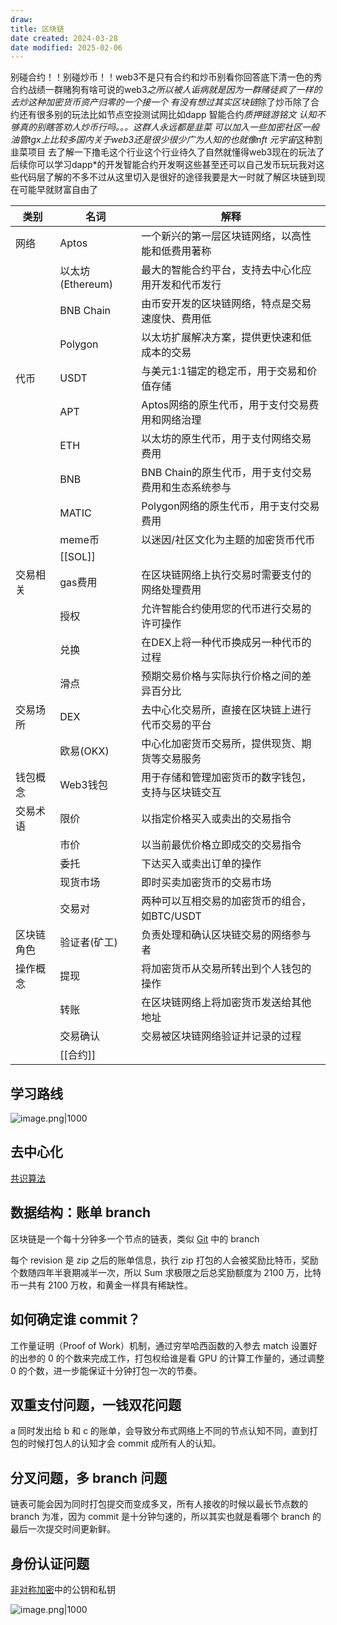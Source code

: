 ```yaml
---
draw:
title: 区块链
date created: 2024-03-28
date modified: 2025-02-06
---
```


别碰合约！！别碰炒币！！web3不是只有合约和炒币别看你回答底下清一色的秀合约战绩一群赌狗有啥可说的web3*之所以被人诟病就是因为一群赌徒疯了一样的去炒这种加密货币资产归零的一个接一个 有没有想过其实区块链*除了炒币除了合约还有很多别的玩法比如节点空投测试网比如dapp 智能合约*质押链游铭文 认知不够真的别瞎答劝人炒币行吗。。。这群人永远都是韭菜 可以加入一些加密社区一般油管tgx上比较多国内关于web3还是很少很少广为人知的也就像nft 元宇宙*这种割韭菜项目 去了解一下撸毛这个行业这个行业待久了自然就懂得web3现在的玩法了后续你可以学习dapp*的开发智能合约开发啊这些甚至还可以自己发币玩玩我对这些代码层了解的不多不过从这里切入是很好的途径我要是大一时就了解区块链到现在可能早就财富自由了

| 类别    | 名词            | 解释                             |
| ----- | ------------- | ------------------------------ |
| 网络    | Aptos         | 一个新兴的第一层区块链网络，以高性能和低费用著称       |
|       | 以太坊(Ethereum) | 最大的智能合约平台，支持去中心化应用开发和代币发行      |
|       | BNB Chain     | 由币安开发的区块链网络，特点是交易速度快、费用低       |
|       | Polygon       | 以太坊扩展解决方案，提供更快速和低成本的交易         |
| 代币    | USDT          | 与美元1:1锚定的稳定币，用于交易和价值存储         |
|       | APT           | Aptos网络的原生代币，用于支付交易费用和网络治理     |
|       | ETH           | 以太坊的原生代币，用于支付网络交易费用            |
|       | BNB           | BNB Chain的原生代币，用于支付交易费用和生态系统参与 |
|       | MATIC         | Polygon网络的原生代币，用于支付交易费用        |
|       | meme币         | 以迷因/社区文化为主题的加密货币代币             |
|       | [[SOL]]       |                                |
| 交易相关  | gas费用         | 在区块链网络上执行交易时需要支付的网络处理费用        |
|       | 授权            | 允许智能合约使用您的代币进行交易的许可操作          |
|       | 兑换            | 在DEX上将一种代币换成另一种代币的过程           |
|       | 滑点            | 预期交易价格与实际执行价格之间的差异百分比          |
| 交易场所  | DEX           | 去中心化交易所，直接在区块链上进行代币交易的平台       |
|       | 欧易(OKX)       | 中心化加密货币交易所，提供现货、期货等交易服务        |
| 钱包概念  | Web3钱包        | 用于存储和管理加密货币的数字钱包，支持与区块链交互      |
| 交易术语  | 限价            | 以指定价格买入或卖出的交易指令                |
|       | 市价            | 以当前最优价格立即成交的交易指令               |
|       | 委托            | 下达买入或卖出订单的操作                   |
|       | 现货市场          | 即时买卖加密货币的交易市场                  |
|       | 交易对           | 两种可以互相交易的加密货币的组合，如BTC/USDT     |
| 区块链角色 | 验证者(矿工)       | 负责处理和确认区块链交易的网络参与者             |
| 操作概念  | 提现            | 将加密货币从交易所转出到个人钱包的操作            |
|       | 转账            | 在区块链网络上将加密货币发送给其他地址            |
|       | 交易确认          | 交易被区块链网络验证并记录的过程               |
|       | [[合约]]        |                                |

## 学习路线

![image.png|1000](https://imagehosting4picgo.oss-cn-beijing.aliyuncs.com/imagehosting/fix-dir%2Fpicgo%2Fpicgo-clipboard-images%2F2024%2F09%2F22%2F18-33-29-d36f5970c5a8b8ac37bdf6f9a87775be-202409221833598-a1fa2b.png)

## 去中心化

[共识算法](1%20一切皆项目/搁置中/Q2：做CS的经典lab%201/Q2：做CS的经典lab/共识算法.md)

## 数据结构：账单 branch

区块链是一个每十分钟多一个节点的链表，类似 [Git](Git.md) 中的 branch

每个 revision 是 zip 之后的账单信息，执行 zip 打包的人会被奖励比特币，奖励个数随四年半衰期减半一次，所以 Sum 求极限之后总奖励额度为 2100 万，比特币一共有 2100 万枚，和黄金一样具有稀缺性。

## 如何确定谁 commit？

工作量证明（Proof of Work）机制，通过穷举哈西函数的入参去 match 设置好的出参的 0 的个数来完成工作，打包权给谁是看 GPU 的计算工作量的，通过调整 0 的个数，进一步能保证十分钟打包一次的节奏。

## 双重支付问题，一钱双花问题

a 同时发出给 b 和 c 的账单，会导致分布式网络上不同的节点认知不同，直到打包的时候打包人的认知才会 commit 成所有人的认知。

## 分叉问题，多 branch 问题

链表可能会因为同时打包提交而变成多叉，所有人接收的时候以最长节点数的 branch 为准，因为 commit 是十分钟匀速的，所以其实也就是看哪个 branch 的最后一次提交时间更新鲜。

## 身份认证问题

[非对称加密](非对称加密.md)中的公钥和私钥

![image.png|1000](https://imagehosting4picgo.oss-cn-beijing.aliyuncs.com/imagehosting/fix-dir%2Fpicgo%2Fpicgo-clipboard-images%2F2024%2F09%2F01%2F20-22-07-597e964a7fdd1ba2c1de88e5012d2040-202409012022131-5c0593.png)
